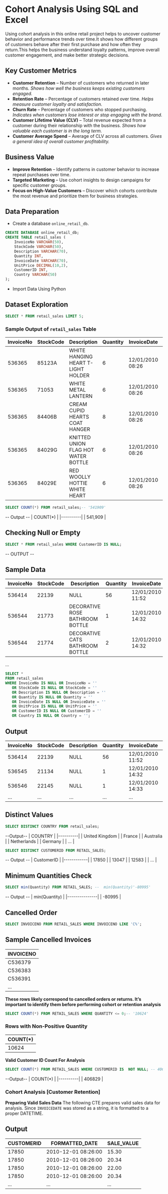 # Cohort Analysis Using SQL and Excel
Using cohort analysis in this online retail project helps to uncover customer behavior and performance trends over time.It shows how different groups of customers behave after their first purchase and how often they return.This helps the business understand loyalty patterns, improve overall customer engagement, and make better strategic decisions.
## Key Customer Metrics

- **Customer Retention** – Number of customers who returned in later months. *Shows how well the business keeps existing customers engaged.*  
- **Retention Rate** – Percentage of customers retained over time. *Helps measure customer loyalty and satisfaction.*  
- **Churn Rate** – Percentage of customers who stopped purchasing. *Indicates when customers lose interest or stop engaging with the brand.*  
- **Customer Lifetime Value (CLV)** – Total revenue expected from a customer during their relationship with the business. *Shows how valuable each customer is in the long term.*  
- **Customer Average Spend** – Average of CLV across all customers. *Gives a general idea of overall customer profitability.*

## Business Value
- **Improve Retention** – Identify patterns in customer behavior to increase repeat purchases over time.  
- **Targeted Marketing** – Use cohort insights to design campaigns for specific customer groups.  
- **Focus on High-Value Customers** – Discover which cohorts contribute the most revenue and prioritize them for business strategies.
## Data Preparation

- Create a database `online_retail_db`.
```sql
CREATE DATABASE online_retail_db;
CREATE TABLE retail_sales (
    InvoiceNo VARCHAR(50),
    StockCode VARCHAR(50),
    Description VARCHAR(70),
    Quantity INT,
    InvoiceDate VARCHAR(70),
    UnitPrice DECIMAL(10,2),
    CustomerID INT,
    Country VARCHAR(50)
);
```
- Import Data Using Python
## Dataset Exploration
```sql
SELECT * FROM retail_sales LIMIT 5;
```
### Sample Output of `retail_sales` Table

| InvoiceNo | StockCode | Description | Quantity | InvoiceDate | UnitPrice | CustomerID | Country |
|-----------|-----------|-------------|---------|------------|-----------|------------|---------|
| 536365    | 85123A    | WHITE HANGING HEART T-LIGHT HOLDER | 6 | 12/01/2010 08:26 | 2.55 | 17850 | United Kingdom |
| 536365    | 71053     | WHITE METAL LANTERN | 6 | 12/01/2010 08:26 | 3.39 | 17850 | United Kingdom |
| 536365    | 84406B    | CREAM CUPID HEARTS COAT HANGER | 8 | 12/01/2010 08:26 | 2.75 | 17850 | United Kingdom |
| 536365    | 84029G    | KNITTED UNION FLAG HOT WATER BOTTLE | 6 | 12/01/2010 08:26 | 3.39 | 17850 | United Kingdom |
| 536365    | 84029E    | RED WOOLLY HOTTIE WHITE HEART | 6 | 12/01/2010 08:26 | 3.39 | 17850 | United Kingdom |
```sql  
SELECT COUNT(*) FROM retail_sales;-- '541909'
```
-- Output --
| COUNT(*) |
|----------|
| 541,909  |

## Checking Null or Empty
```sql
SELECT * FROM retail_sales WHERE CustomerID IS NULL;
```
-- OUTPUT --
## Sample Data

| InvoiceNo | StockCode | Description                        | Quantity | InvoiceDate       | UnitPrice | CustomerID | Country        |
|-----------|-----------|------------------------------------|---------|-----------------|-----------|------------|----------------|
| 536414    | 22139     | NULL                               | 56      | 12/01/2010 11:52 | 0.00      | NULL       | United Kingdom |
| 536544    | 21773     | DECORATIVE ROSE BATHROOM BOTTLE   | 1       | 12/01/2010 14:32 | 2.51      | NULL       | United Kingdom |
| 536544    | 21774     | DECORATIVE CATS BATHROOM BOTTLE  | 2       | 12/01/2010 14:32 | 2.51      | NULL       | United Kingdom |
...
```sql
SELECT *
FROM retail_sales
WHERE InvoiceNo IS NULL OR InvoiceNo = ''
   OR StockCode IS NULL OR StockCode = ''
   OR Description IS NULL OR Description = ''
   OR Quantity IS NULL OR Quantity = ''
   OR InvoiceDate IS NULL OR InvoiceDate = ''
   OR UnitPrice IS NULL OR UnitPrice = ''
   OR CustomerID IS NULL OR CustomerID = ''
   OR Country IS NULL OR Country = '';
```
## Output
| InvoiceNo | StockCode | Description | Quantity | InvoiceDate       | UnitPrice | CustomerID | Country        |
|-----------|-----------|-------------|-----------|-------------------|-----------|------------|----------------|
| 536414    | 22139     | NULL        | 56        | 12/01/2010 11:52 | 0.00      | NULL       | United Kingdom |
| 536545    | 21134     | NULL        | 1         | 12/01/2010 14:32 | 0.00      | NULL       | United Kingdom |
| 536546    | 22145     | NULL        | 1         | 12/01/2010 14:33 | 0.00      | NULL       | United Kingdom |
| …         | …         | …           | …         | …                 | …         | …          | …              |

## Distinct Values
```sql
SELECT DISTINCT COUNTRY FROM retail_sales;  
```
--Output--
| COUNTRY |
|----------|
| United Kingdom |
| France |
| Australia |
| Netherlands |
| Germany |
| ... |

```sql
SELECT DISTINCT CUSTOMERID FROM RETAIL_SALES; 
```
-- Output --
| CustomerID |
|------------|
| 17850      |
| 13047      |
| 12583      |
| ...        |
## Minimum Quantities Check
```sql
SELECT min(Quantity) FROM RETAIL_SALES; --  min(Quantity)'-80995'
```
-- Output --
| min(Quantity) |
|---------------|
| -80995        |

## Cancelled Order
```sql
SELECT INVOICENO FROM RETAIL_SALES WHERE INVOICENO LIKE 'C%';
```
## Sample Cancelled Invoices
| INVOICENO  |
|------------|
| C536379    |
| C536383    |
| C536391    |
| ...        |

**These rows likely correspond to cancelled orders or returns. It’s important to identify them before performing cohort or retention analysis**
```sql
SELECT COUNT(*) FROM RETAIL_SALES WHERE QUANTITY <= 0;-- '10624'
```
### Rows with Non-Positive Quantity

| COUNT(*) |
|----------|
| 10624    |

 **Valid Customer ID Count For Analysis**
 ```sql
SELECT COUNT(*) FROM RETAIL_SALES WHERE CUSTOMERID IS  NOT NULL; -- 406829
```
--Output--
| COUNT(*) |
|----------|
| 406829   |

### Cohort Analysis [Customer Retention]
**Preparing Valid Sales Data**
The following CTE prepares valid sales data for analysis. Since `INVOICEDATE` was stored as a string, it is formatted to a proper DATETIME.

## Output 
| CUSTOMERID | FORMATTED_DATE       | SALE_VALUE |
|------------|--------------------|------------|
| 17850      | 2010-12-01 08:26:00 | 15.30      |
| 17850      | 2010-12-01 08:26:00 | 20.34      |
| 17850      | 2010-12-01 08:26:00 | 22.00      |
| 17850      | 2010-12-01 08:26:00 | 20.34      |
| ...        | ...                 | ...        |



